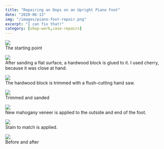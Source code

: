 ```yaml
---
title: "Repairing an Oops on an Upright Piano Foot"
date: "2020-06-13"
img: "/images/piano-foot-repair.png"
excerpt: "I can fix that!"
category: [shop-work,case-repairs]
---
```


![](/images/DSC00533-rotated-683x1024.jpg)<BR/>The starting point

![](/images/DSC00534-1024x683.jpg)<BR/> After sanding a flat surface, a hardwood block is glued to it. I used cherry, because it was close at hand.

![](/images/DSC00537-1024x683.jpg)<BR/> The hardwood block is trimmed with a flush-cutting hand saw.

![](/images/DSC00539-1024x683.jpg)<BR/> Trimmed and sanded

![](/images/2020-06-12-13.08.35-rotated-768x1024.jpg)<BR/> New mahogany veneer is applied to the outside and end of the foot.

![](/images/2020-06-12-14.13.29-rotated-768x1024.jpg)<BR/> Stain to match is applied.

![](/images/piano-foot-repair-1024x678.png)<BR/>Before and after
